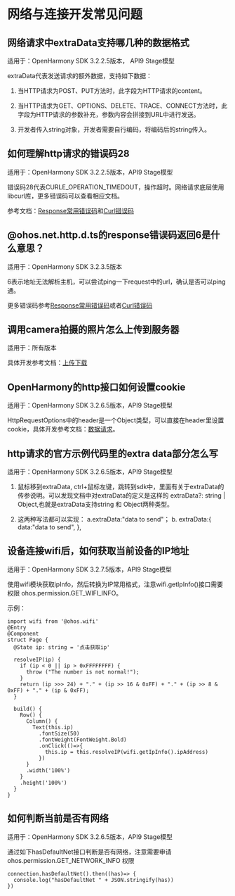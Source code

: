 # 网络与连接开发常见问题

## 网络请求中extraData支持哪几种的数据格式

适用于：OpenHarmony SDK 3.2.2.5版本， API9 Stage模型

extraData代表发送请求的额外数据，支持如下数据：

1. 当HTTP请求为POST、PUT方法时，此字段为HTTP请求的content。

2. 当HTTP请求为GET、OPTIONS、DELETE、TRACE、CONNECT方法时，此字段为HTTP请求的参数补充，参数内容会拼接到URL中进行发送。

3. 开发者传入string对象，开发者需要自行编码，将编码后的string传入。

## 如何理解http请求的错误码28

适用于：OpenHarmony SDK 3.2.2.5版本，API9 Stage模型

错误码28代表CURLE_OPERATION_TIMEDOUT，操作超时。网络请求底层使用libcurl库，更多错误码可以查看相应文档。

参考文档：[Response常用错误码](../reference/apis/js-apis-http.md#response常用错误码)和[Curl错误码](https://curl.se/libcurl/c/libcurl-errors.html)

## \@ohos.net.http.d.ts的response错误码返回6是什么意思？

适用于：OpenHarmony SDK 3.2.3.5版本

6表示地址无法解析主机，可以尝试ping一下request中的url，确认是否可以ping通。

更多错误码参考[Response常用错误码](../reference/apis/js-apis-http.md#response常用错误码)或者[Curl错误码](https://curl.se/libcurl/c/libcurl-errors.html)

## 调用camera拍摄的照片怎么上传到服务器

适用于：所有版本

具体开发参考文档：[上传下载](https://gitee.com/openharmony/app_samples/tree/master/Network/UploadDownload)

## OpenHarmony的http接口如何设置cookie

适用于：OpenHarmony SDK 3.2.6.5版本，API9 Stage模型

HttpRequestOptions中的header是一个Object类型，可以直接在header里设置cookie，具体开发参考文档：[数据请求](../reference/apis/js-apis-http.md#request)。

## http请求的官方示例代码里的extra data部分怎么写

适用于：OpenHarmony SDK 3.2.6.5版本，API9 Stage模型

1. 鼠标移到extraData, ctrl+鼠标左键，跳转到sdk中，里面有关于extraData的传参说明。可以发现文档中对extraData的定义是这样的 extraData?: string | Object,也就是extraData支持string 和 Object两种类型。

2. 这两种写法都可以实现：
  a.extraData:"data to send"；
  b. extraData:{ data:"data to send", },

## 设备连接wifi后，如何获取当前设备的IP地址

适用于：OpenHarmony SDK 3.2.7.5版本，API9 Stage模型

使用wifi模块获取ipInfo，然后转换为IP常用格式，注意wifi.getIpInfo()接口需要权限 ohos.permission.GET_WIFI_INFO。

示例：

  
```
import wifi from '@ohos.wifi'
@Entry
@Component
struct Page {
  @State ip: string = '点击获取ip'

  resolveIP(ip) {
    if (ip < 0 || ip > 0xFFFFFFFF) {
      throw ("The number is not normal!");
    }
    return (ip >>> 24) + "." + (ip >> 16 & 0xFF) + "." + (ip >> 8 & 0xFF) + "." + (ip & 0xFF);
  }

  build() {
    Row() {
      Column() {
        Text(this.ip)
          .fontSize(50)
          .fontWeight(FontWeight.Bold)
          .onClick(()=>{
            this.ip = this.resolveIP(wifi.getIpInfo().ipAddress)
          })
      }
      .width('100%')
    }
    .height('100%')
  }
}
```

## 如何判断当前是否有网络

适用于：OpenHarmony SDK 3.2.6.5版本，API9 Stage模型

通过如下hasDefaultNet接口判断是否有网络，注意需要申请 ohos.permission.GET_NETWORK_INFO 权限

  
```
connection.hasDefaultNet().then((has)=> {
  console.log("hasDefaultNet " + JSON.stringify(has))
})
```
